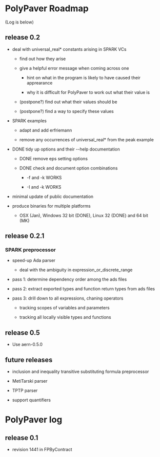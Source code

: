 # PolyPaver Roadmap
(Log is below)

## release 0.2

* deal with universal_real* constants arising in SPARK VCs 

    * find out how they arise

    * give a helpful error message when coming across one

        * hint on what in the program is likely to have caused their apprearance 

        * why it is difficult for PolyPaver to work out what their value is

    * (postpone?) find out what their values should be

    * (postpone?) find a way to specify these values

* SPARK examples

    * adapt and add erfriemann

    * remove any occurrences of universal_real* from the peak example

* DONE tidy up options and their --help documentation

    * DONE remove eps setting options

    * DONE check and document option combinations

        * -f and -k  WORKS

        * -I and -k  WORKS

* minimal update of public documentation

* produce binaries for multiple platforms

    * OSX (Jan), Windows 32 bit (DONE), Linux 32 (DONE) and 64 bit (MK)

## release 0.2.1

### SPARK preprocessor

* speed-up Ada parser

    * deal with the ambiguity in expression_or_discrete_range

* pass 1: determine dependency order among the ads files

* pass 2: extract exported types and function return types from ads files

* pass 3: drill down to all expressions, chaning operators

    * tracking scopes of variables and parameters

    * tracking all locally visible types and functions

## release 0.5

* Use aern-0.5.0

## future releases

* inclusion and inequality transitive substituting formula preprocessor

* MetiTarski parser

* TPTP parser

* support quantifiers

# PolyPaver log

## release 0.1

* revision 1441 in FPByContract
